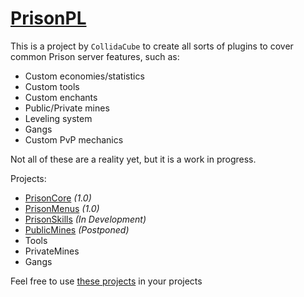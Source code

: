 # [PrisonPL](https://github.com/PrisonPL)
This is a project by `CollidaCube` to create all sorts of plugins to cover common Prison server features, such as:
- Custom economies/statistics
- Custom tools
- Custom enchants
- Public/Private mines
- Leveling system
- Gangs
- Custom PvP mechanics

Not all of these are a reality yet, but it is a work in progress.

Projects:
- [PrisonCore](https://github.com/PrisonPL/PrisonCore) _(1.0)_
- [PrisonMenus](https://github.com/PrisonPL/PrisonMenus) _(1.0)_
- [PrisonSkills](https://github.com/PrisonPL/PrisonSkills) _(In Development)_
- [PublicMines](https://github.com/PrisonPL/PublicMines) _(Postponed)_
- Tools
- PrivateMines
- Gangs

Feel free to use [these projects](https://packagecloud.io/CollidaCube/PrisonPL) in your projects
